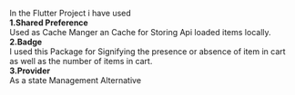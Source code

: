 In the Flutter Project i have used <br>
    **1.Shared Preference** <br>
        Used as Cache Manger an Cache for Storing Api loaded items locally.<br>
    **2.Badge** <br>
        I used this Package for Signifying the presence or absence of item in cart as well as the number of items in cart.<br>
    **3.Provider**<br>
        As a state Management Alternative <br>
